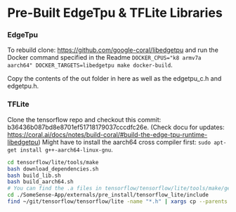 # Pre-Built EdgeTpu & TFLite Libraries


### EdgeTpu
To rebuild clone: https://github.com/google-coral/libedgetpu and run the Docker command specified in the Readme `DOCKER_CPUS="k8 armv7a aarch64" DOCKER_TARGETS=libedgetpu make docker-build`.

Copy the contents of the out folder in here as well as the edgetpu_c.h and edgetpu.h.

### TFLite
Clone the tensorflow repo and checkout this commit: b36436b087bd8e8701ef51718179037cccdfc26e. (Check docu for updates: https://coral.ai/docs/notes/build-coral/#build-the-edge-tpu-runtime-libedgetpu)
Might have to install the aarch64 cross compiler first: `sudo apt-get install g++-aarch64-linux-gnu`.

```bash
cd tensorflow/lite/tools/make
bash download_dependencies.sh
bash build_lib.sh
bash build_aarch64.sh
# You can find the .a files in tensorflow/tensorflow/lite/tools/make/gen/linux_x86_64/lib/libtensorflow-lite.a
cd ./SomeSense-App/externals/pre_install/tensorflow_lite/include
find ~/git/tensorflow/tensorflow/lite -name "*.h" | xargs cp --parents -t .
```
